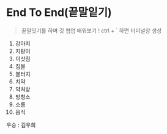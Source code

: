 # End To End(끝말잍기)
> 끝말잇기를 하며 깃 협업 배워보기 ! 
> ctrl + ` 하면 터미널창 생성

1. 강아지
2. 지팡이
3. 이삿짐
4. 짐볼
5. 볼터치
6. 치약
7. 약처방
8. 방청소
9. 소름
10. 음식

우승 : 김우희